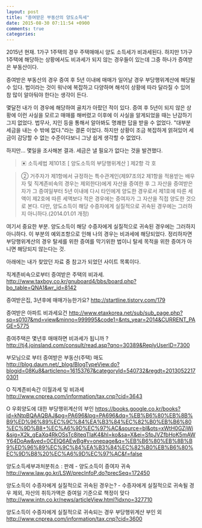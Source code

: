 ```yaml
---
layout: post
title: "증여받은 부동산의 양도소득세"
date: 2015-08-30 07:11:54 +0900
comments: true
categories: 
---
```

2015년 현재. 1가구 1주택의 경우 주택매매시 양도 소득세가 비과세된다. 하지만 1가구 1주택에 해당하는 상황에서도 비과세가 되지 않는 경우들이 있는데 그중 하나가 증여받은 부동산이다.

증여받은 부동산의 경우 증여 후 5년 이내에 매매가 일어날 경우 부당행위계산에 해당될 수 있다.
법이라는 것이 워낙에 복잡하고 다양하며 해석이 상황에 따라 달라질 수 있어 참 많이 알아둬야 한다는 생각이 든다.

몇달전 내가 이 경우에 해당하여 골치가 아팠던 적이 있다. 증여 후 5년이 되지 않은 상황에 이런 사실을 모르고 매매를 해버렸고 이후에 이 사실을 알게되었을 때는 난감하기 그지 없었다. 법무사, 지인 등을 통해서 알아봐도 명쾌한 답을 받을 수 없었다. "대부분 세금을 내는 수 밖에 없다."라는 결론 이었다. 하지만 상황이 조금 복잡하게 얽혀있어 세금이 감당할 수 없는 수준이다보니 그냥 쉽게 생각할 수 없었다.

하지만... 몇일을 조사해본 결과. 세금은 낼 필요가 없다는 것을 발견했다.

> ▣ 소득세법 제101조 [ 양도소득의 부당행위계산 ] 제2항 각 호

> ② 거주자가 제1항에서 규정하는 특수관계인(제97조의2 제1항을 적용받는 배우자 및 직계존비속의 경우는 제외한다)에게 자산을 증여한 후 그 자산을 증여받은 자가 그 증여일부터 5년 이내에 다시 타인에게 양도한 경우로서 제1호에 따른 세액이 제2호에 따른 세액보다 적은 경우에는 증여자가 그 자산을 직접 양도한 것으로 본다. 다만, 양도소득이 해당 수증자에게 실질적으로 귀속된 경우에는 그러하지 아니하다.(2014.01.01 개정)

여기서 중요한 부분. 양도소득이 해당 수증자에게 실질적으로 귀속된 경우에는 그러하지 아니하다.
이 부분의 예외조항으로 인해 나의 경우는 비과세에 해당되었다.
정리하자면 부당행위계산의 경우 탈세를 위한 증여를 막기위한 법이니 탈세 목적을 위한 증여가 아니면 해당되지 않는다는 것.

아래에는 내가 찾았던 자료 중 참고가 되었던 사이트 목록이다.

직계존비속으로부터 증여받은 주택의 비과세.
http://www.taxboy.co.kr/gnuboard4/bbs/board.php?bo_table=QNA1&wr_id=8142

증여받은집, 3년후에 매매가능한가요?
http://startline.tistory.com/179

증여받은 아파트 비과세요건
http://www.etaxkorea.net/sub/sub_page.php?sp=s0107&md=view&minno=999995&code1=&nts_year=2014&CURRENT_PAGE=5775


증여주택은 몇년후 매매하면 비과세가 됩니까 ?
http://tj4.joinsland.com/consult/read.asp?qno=30389&ReplyUserID=7300


부모님으로 부터 증여받은 부동산(주택) 매도
http://blog.daum.net/_blog/BlogTypeView.do?blogid=08Ku8&articleno=16153767&categoryId=540732&regdt=20130522170301

O 직계존비속간 이월과세 및 비과세
http://www.cnprea.com/information/tax.cnp?cid=3643

O 우회양도에 대한 부당행위계산의 부인 
https://books.google.co.kr/books?id=kNtpBQAAQBAJ&pg=PA696&lpg=PA696&dq=%EB%B6%80%EB%8B%B9%ED%96%89%EC%9C%84%EA%B3%84%EC%82%B0%EB%B6%80%EC%9D%B8+%EC%A6%9D%EC%97%AC&source=bl&ots=xWtH0GZjWi&sig=X2k_gEaXq4RkOSsTc8iteqTIaK4&hl=ko&sa=X&ei=SfpJVZfbHoK5mAWY64DoAw&ved=0CEIQ6AEwBg#v=onepage&q=%EB%B6%80%EB%8B%B9%ED%96%89%EC%9C%84%EA%B3%84%EC%82%B0%EB%B6%80%EC%9D%B8%20%EC%A6%9D%EC%97%AC&f=false

양도소득세부과처분취소 : 판례 - 양도소득이 증여자 귀속
http://www.law.go.kr/LSW/precInfoP.do?precSeq=172450

양도소득이 수증자에게 실질적으로 귀속된 경우는? - 수증자에게 실질적으로 귀속될 경우 제외, 자산의 취득가액은 증여일 기준으로 책정이 맞다
http://www.intn.co.kr/news/articleView.html?idxno=327710

양도소득이 수증자에게 실질적으로 귀속되는 경우 부당행위계산 부인 외
http://www.cnprea.com/information/tax.cnp?cid=3600


